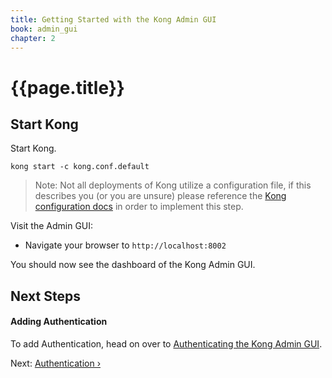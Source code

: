 ```yaml
---
title: Getting Started with the Kong Admin GUI
book: admin_gui
chapter: 2
---
```


# {{page.title}}

## Start Kong

Start Kong. 

`kong start -c kong.conf.default`

> Note: Not all deployments of Kong utilize a configuration file, if this describes you (or you are unsure) please reference the [Kong configuration docs](https://getkong.org/latest/configuration/) in order to implement this step.

Visit the Admin GUI:

* Navigate your browser to `http://localhost:8002`

You should now see the dashboard of the Kong Admin GUI.

## Next Steps

#### Adding Authentication
To add Authentication, head on over to [Authenticating the Kong Admin GUI](/enterprise/{{page.kong_version}}/admin-gui/configuration/authentication).

Next: [Authentication &rsaquo;]({{page.book.next}})
